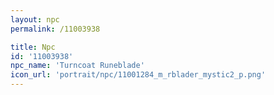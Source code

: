 ```yaml
---
layout: npc
permalink: /11003938

title: Npc
id: '11003938'
npc_name: 'Turncoat Runeblade'
icon_url: 'portrait/npc/11001284_m_rblader_mystic2_p.png'
---
```

